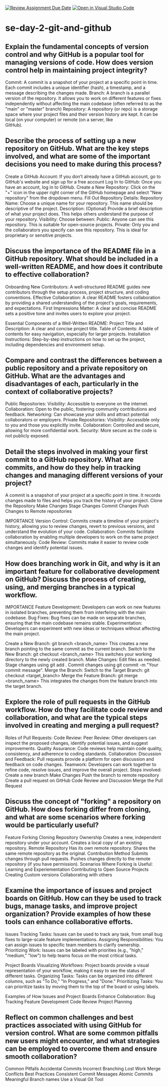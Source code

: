 [![Review Assignment Due Date](https://classroom.github.com/assets/deadline-readme-button-22041afd0340ce965d47ae6ef1cefeee28c7c493a6346c4f15d667ab976d596c.svg)](https://classroom.github.com/a/8wgCKhpZ)
[![Open in Visual Studio Code](https://classroom.github.com/assets/open-in-vscode-2e0aaae1b6195c2367325f4f02e2d04e9abb55f0b24a779b69b11b9e10269abc.svg)](https://classroom.github.com/online_ide?assignment_repo_id=17061426&assignment_repo_type=AssignmentRepo)
# se-day-2-git-and-github
## Explain the fundamental concepts of version control and why GitHub is a popular tool for managing versions of code. How does version control help in maintaining project integrity?

  Commit: A commit is a snapshot of your project at a specific point in time. Each commit includes a unique identifier (hash), a timestamp, and a message describing the changes made.
  Branch: A branch is a parallel version of the repository. It allows you to work on different features or fixes independently without affecting the main codebase (often referred to as     the "main" or "master" branch)
  Repository: A repository (or repo) is a storage space where your project files and their version history are kept. It can be local (on your computer) or remote (on a server, like       
  GitHub).

## Describe the process of setting up a new repository on GitHub. What are the key steps involved, and what are some of the important decisions you need to make during this process?

  Create a GitHub Account: If you don’t already have a GitHub account, go to GitHub's website and sign up for a free account
  Log In to GitHub: Once you have an account, log in to GitHub.
  Create a New Repository: Click on the "+" icon in the upper right corner of the GitHub homepage and select "New repository" from the dropdown menu.
  Fill Out Repository Details:
      Repository Name: Choose a unique name for your repository. This name should be descriptive of the project.
      Description: (Optional) Provide a brief description of what your project does. This helps others understand the purpose of your repository.
      Visibility: Choose between:
      Public: Anyone can see this repository. This is suitable for open-source projects.
      Private: Only you and the collaborators you specify can see this repository. This is ideal for proprietary or sensitive projects.

## Discuss the importance of the README file in a GitHub repository. What should be included in a well-written README, and how does it contribute to effective collaboration?
   
  Onboarding New Contributors: A well-structured README guides new contributors through the setup process, project structure, and coding conventions.
  Effective Collaboration: A clear README fosters collaboration by providing a shared understanding of the project's goals, requirements, and expectations.
  First Impressions Matter: A clear and concise README sets a positive tone and invites users to explore your project.

  Essential Components of a Well-Written README:
    Project Title and Description: A clear and concise project title.
    Table of Contents: A table of contents for easy navigation, especially for larger projects.
    Installation Instructions: Step-by-step instructions on how to set up the project, including dependencies and environment setup.
## Compare and contrast the differences between a public repository and a private repository on GitHub. What are the advantages and disadvantages of each, particularly in the context of collaborative projects?
   Public Repositories:
    Visibility: Accessible to everyone on the internet.
    Collaboration: Open to the public, fostering community contributions and feedback.
    Networking: Can showcase your skills and attract potential collaborators or employers.
  Private Repositories:
    Visibility: Accessible only to you and those you explicitly invite.
    Collaboration: Controlled and secure, allowing for more confidential work.
    Security: More secure as the code is not publicly exposed.

## Detail the steps involved in making your first commit to a GitHub repository. What are commits, and how do they help in tracking changes and managing different versions of your project?
  A commit is a snapshot of your project at a specific point in time. It records changes made to files and helps you track the history of your project. 
    Clone the Repository
    Make Changes
    Stage Changes
    Commit Changes
    Push Changes to Remote repositories

  IMPORTANCE
    Version Control: Commits create a timeline of your project's history, allowing you to review changes, revert to previous versions, and understand the evolution of your code.
    Collaboration: Commits facilitate collaboration by enabling multiple developers to work on the same project simultaneously.
    Code Review: Commits make it easier to review code changes and identify potential issues.

## How does branching work in Git, and why is it an important feature for collaborative development on GitHub? Discuss the process of creating, using, and merging branches in a typical workflow.
  IMPORTANCE
    Feature Development: Developers can work on new features in isolated branches, preventing them from interfering with the main codebase.
    Bug Fixes: Bug fixes can be made on separate branches, ensuring that the main codebase remains stable.
    Experimentation: Developers can experiment with new ideas or techniques without affecting the main project.

  Create a New Branch: git branch <branch_name>
    This creates a new branch pointing to the same commit as the current branch.
  Switch to the New Branch: git checkout <branch_name>
    This switches your working directory to the newly created branch.
  Make Changes:  Edit files as needed.
                 Stage changes using git add <filename>.
                  Commit changes using git commit -m "Your commit message".
  Merge the Branch: Switch to the Target Branch:
                    git checkout <target_branch>
  Merge the Feature Branch: git merge <branch_name>
    This integrates the changes from the feature branch into the target branch.
## Explore the role of pull requests in the GitHub workflow. How do they facilitate code review and collaboration, and what are the typical steps involved in creating and merging a pull request?
  Roles of Pull Requests:
    Code Review:
        Peer Review: Other developers can inspect the proposed changes, identify potential issues, and suggest improvements.
        Quality Assurance: Code reviews help maintain code quality, consistency, and adherence to coding standards.
    Collaboration:
        Discussion and Feedback: Pull requests provide a platform for open discussion and feedback on code changes.
        Teamwork: Developers can work together to refine code, resolve issues, and improve the overall project.
  Steps involved:
    Create a new branch
    Make Changes
    Push the branch to remote repository
    Create a pull request on GitHub
    Code Review and Discussion
    Merge the Pull Request
    
## Discuss the concept of "forking" a repository on GitHub. How does forking differ from cloning, and what are some scenarios where forking would be particularly useful?
   Feature                              	Forking	                                                            Cloning
Repository Ownership	      Creates a new, independent repository under your account.	          Creates a local copy of an existing repository.
Remote Repository	          Has its own remote repository.	                                     Shares the same remote repository as the original.
Contribution                 Method	Submits changes through pull requests.	                    Pushes changes directly to the remote repository (if you have permission).
  Scenarios Where Forking is Useful:
    Learning and Experiementation
    Contributing to Open Source Projects
    Creating Custom versions
    Collaborating with others

## Examine the importance of issues and project boards on GitHub. How can they be used to track bugs, manage tasks, and improve project organization? Provide examples of how these tools can enhance collaborative efforts.
  Issues
    Tracking Tasks: Issues can be used to track any task, from small bug fixes to large-scale feature implementations.
    Assigning Responsibilities: You can assign issues to specific team members to clarify ownership.
    Prioritizing Work: Issues can be labeled with priorities (e.g., "high," "medium," "low") to help teams focus on the most critical tasks.

  Project Boards
    Visualizing Workflows: Project boards provide a visual representation of your workflow, making it easy to see the status of different tasks.
    Organizing Tasks: Tasks can be organized into different columns, such as "To Do," "In Progress," and "Done."
    Prioritizing Tasks: You can prioritize tasks by moving them to the top of the board or using labels.

  Examples of How Issues and Project Boards Enhance Collaboration:
    Bug Tracking
    Feature Development
    Code Review
    Project Planning

## Reflect on common challenges and best practices associated with using GitHub for version control. What are some common pitfalls new users might encounter, and what strategies can be employed to overcome them and ensure smooth collaboration?
  Common Pitfalls
    Accidental Commits
    Incorrect Branching
    Lost Work
    Merge Conflicts
  Best Practices
    Consistent Commit Messages
    Atomic Commits
    Meaningful Branch names
    Use a Visual Git Tool
